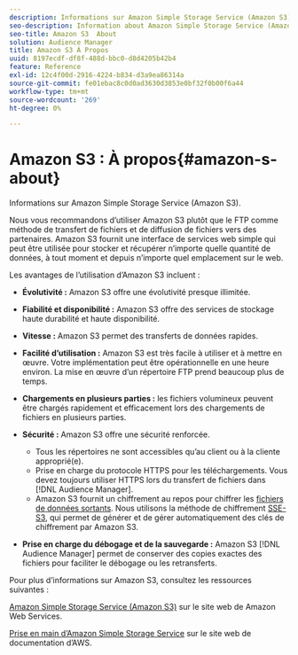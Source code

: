 ```yaml
---
description: Informations sur Amazon Simple Storage Service (Amazon S3).
seo-description: Information about Amazon Simple Storage Service (Amazon S3).
seo-title: Amazon S3  About
solution: Audience Manager
title: Amazon S3 À Propos
uuid: 8197ecdf-df8f-488d-bbc0-d8d4205b42b4
feature: Reference
exl-id: 12c4f00d-2916-4224-b834-d3a9ea86314a
source-git-commit: fe01ebac8c0d0ad3630d3853e0bf32f0b00f6a44
workflow-type: tm+mt
source-wordcount: '269'
ht-degree: 0%

---
```


# Amazon S3 : À propos{#amazon-s-about}

Informations sur Amazon Simple Storage Service (Amazon S3).

Nous vous recommandons d’utiliser Amazon S3 plutôt que le FTP comme méthode de transfert de fichiers et de diffusion de fichiers vers des partenaires. Amazon S3 fournit une interface de services web simple qui peut être utilisée pour stocker et récupérer n’importe quelle quantité de données, à tout moment et depuis n’importe quel emplacement sur le web.

Les avantages de l’utilisation d’Amazon S3 incluent :

* **Évolutivité :** Amazon S3 offre une évolutivité presque illimitée.
* **Fiabilité et disponibilité :** Amazon S3 offre des services de stockage haute durabilité et haute disponibilité.
* **Vitesse :** Amazon S3 permet des transferts de données rapides.
* **Facilité d’utilisation :** Amazon S3 est très facile à utiliser et à mettre en œuvre. Votre implémentation peut être opérationnelle en une heure environ. La mise en œuvre d’un répertoire FTP prend beaucoup plus de temps.
* **Chargements en plusieurs parties :** les fichiers volumineux peuvent être chargés rapidement et efficacement lors des chargements de fichiers en plusieurs parties.
* **Sécurité :** Amazon S3 offre une sécurité renforcée.

   * Tous les répertoires ne sont accessibles qu’au client ou à la cliente approprié(e).
   * Prise en charge du protocole HTTPS pour les téléchargements. Vous devez toujours utiliser HTTPS lors du transfert de fichiers dans [!DNL Audience Manager].
   * Amazon S3 fournit un chiffrement au repos pour chiffrer les [fichiers de données sortants](../integration/receiving-audience-data/batch-outbound-transfers/outbound-file-name-contents.md). Nous utilisons la méthode de chiffrement [SSE-S3](https://docs.aws.amazon.com/AmazonS3/latest/dev/serv-side-encryption.html), qui permet de générer et de gérer automatiquement des clés de chiffrement par Amazon S3.

* **Prise en charge du débogage et de la sauvegarde :** Amazon S3 [!DNL Audience Manager] permet de conserver des copies exactes des fichiers pour faciliter le débogage ou les retransferts.

Pour plus d’informations sur Amazon S3, consultez les ressources suivantes :

[Amazon Simple Storage Service (Amazon S3)](https://aws.amazon.com/s3/) sur le site web de Amazon Web Services.

[Prise en main d’Amazon Simple Storage Service](https://docs.aws.amazon.com/AmazonS3/latest/gsg/GetStartedWithS3.html) sur le site web de documentation d’AWS.
